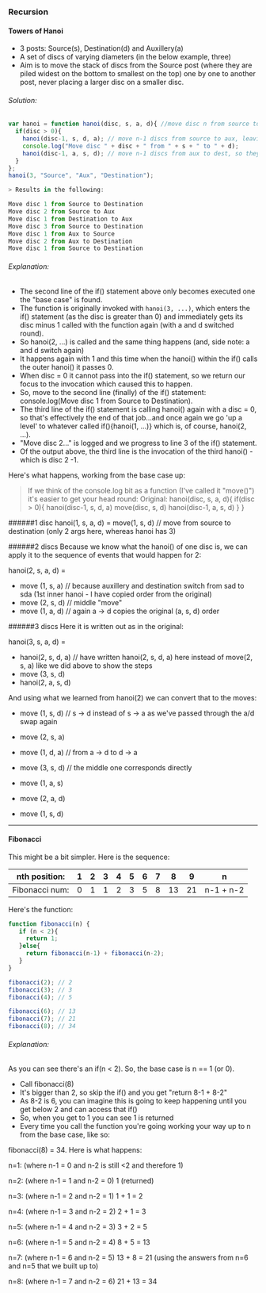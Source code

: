 ### Recursion
#### Towers of Hanoi
* 3 posts: Source(s), Destination(d) and Auxillery(a)
* A set of discs of varying diameters (in the below example, three)
* Aim is to move the stack of discs from the Source post (where they are piled widest on the bottom to smallest on the top) one by one to another post, never placing a larger disc on a smaller disc.

###### Solution:
```javascript
var hanoi = function hanoi(disc, s, a, d){ //move disc n from source to dest
  if(disc > 0){
    hanoi(disc-1, s, d, a); // move n-1 discs from source to aux, leaving the bigger one (above on dest)
    console.log("Move disc " + disc + " from " + s + " to " + d);
    hanoi(disc-1, a, s, d); // move n-1 discs from aux to dest, so they all sit on top of biggest disc, n
  }
};
hanoi(3, "Source", "Aux", "Destination");

> Results in the following:

Move disc 1 from Source to Destination
Move disc 2 from Source to Aux
Move disc 1 from Destination to Aux
Move disc 3 from Source to Destination
Move disc 1 from Aux to Source
Move disc 2 from Aux to Destination
Move disc 1 from Source to Destination
```

###### Explanation:
* The second line of the if() statement above only becomes executed one the "base case" is found.
* The function is originally invoked with `hanoi(3, ...)`, which enters the if() statement (as the disc is greater than 0) and immediately gets its disc minus 1 called with the function again (with a and d switched round).
* So hanoi(2, ...) is called and the same thing happens (and, side note: a and d switch again)
* It happens again with 1 and this time when the hanoi() within the if() calls the outer hanoi() it passes 0.
* When disc = 0 it cannot pass into the if() statement, so we return our focus to the invocation which caused this to happen.
* So, move to the second line (finally) of the if() statement: console.log(Move disc 1 from Source to Destination).
* The third line of the if() statement is calling hanoi() again with a disc = 0, so that's effectively the end of that job...and once again we go 'up a level' to whatever called if(){hanoi(1, ...)} which is, of course, hanoi(2, ...).
* "Move disc 2..." is logged and we progress to line 3 of the if() statement.
* Of the output above, the third line is the invocation of the third hanoi() - which is disc 2 -1.

Here's what happens, working from the base case up:

> If we think of the console.log bit as a function (I've called it "move()") it's easier to get your head round:
> Original:
  hanoi(disc, s, a, d){
    if(disc > 0){
      hanoi(disc-1, s, d, a)
      move(disc, s, d)
      hanoi(disc-1, a, s, d)
    }
  }

######1 disc
hanoi(1, s, a, d) = move(1, s, d) // move from source to destination (only 2 args here, whereas hanoi has 3)

######2 discs
Because we know what the hanoi() of one disc is, we can apply it to the sequence of events that would happen for 2:

hanoi(2, s, a, d) =

* move (1, s, a) // because auxillery and destination switch from sad to sda (1st inner hanoi - I have copied order from the original)
* move (2, s, d) // middle "move"
* move (1, a, d) // again a -> d copies the original (a, s, d) order

######3 discs
Here it is written out as in the original:

hanoi(3, s, a, d) =

* hanoi(2, s, d, a) // have written hanoi(2, s, d, a) here instead of move(2, s, a) like we did above to show the steps
* move (3, s, d)
* hanoi(2, a, s, d)

And using what we learned from hanoi(2) we can convert that to the moves:

* move (1, s, d) // s -> d instead of s -> a as we've passed through the a/d swap again
* move (2, s, a)
* move (1, d, a) // from a -> d to d -> a

* move (3, s, d) // the middle one corresponds directly

* move (1, a, s)
* move (2, a, d)
* move (1, s, d)


---

#### Fibonacci
This might be a bit simpler.
Here is the sequence:

|nth position: | 1   | 2   | 3   | 4   | 5   | 6   | 7   | 8   | 9  | n   |
| --- | --- | --- | --- | --- | --- | --- | --- | --- | ---| --- |
| Fibonacci num: | 0   | 1   | 1   | 2   | 3   | 5   | 8   | 13  | 21 | n-1 + n-2 |


Here's the function:
```javascript
function fibonacci(n) {
   if (n < 2){
     return 1;
   }else{
     return fibonacci(n-1) + fibonacci(n-2);
   }
}

fibonacci(2); // 2
fibonacci(3); // 3
fibonacci(4); // 5

fibonacci(6); // 13
fibonacci(7); // 21
fibonacci(8); // 34
```

###### Explanation:
As you can see there's an if(n < 2). So, the base case is n == 1 (or 0).

* Call fibonacci(8)
* It's bigger than 2, so skip the if() and you get "return 8-1 + 8-2"
* As 8-2 is 6, you can imagine this is going to keep happening until you get below 2 and can access that if()
* So, when you get to 1 you can see 1 is returned
* Every time you call the function you're going working your way up to n from the base case, like so:

fibonacci(8) = 34. Here is what happens:

n=1: (where n-1 = 0 and n-2 is still <2 and therefore 1)

n=2: (where n-1 = 1 and n-2 = 0)  1 (returned)

n=3: (where n-1 = 2 and n-2 = 1)  1 + 1 = 2

n=4: (where n-1 = 3 and n-2 = 2)  2 + 1 = 3

n=5: (where n-1 = 4 and n-2 = 3)  3 + 2 = 5

n=6: (where n-1 = 5 and n-2 = 4)  8 + 5 = 13

n=7: (where n-1 = 6 and n-2 = 5)  13 + 8 = 21 (using the answers from n=6 and n=5 that we built up to)

n=8: (where n-1 = 7 and n-2 = 6)  21 + 13 = 34
